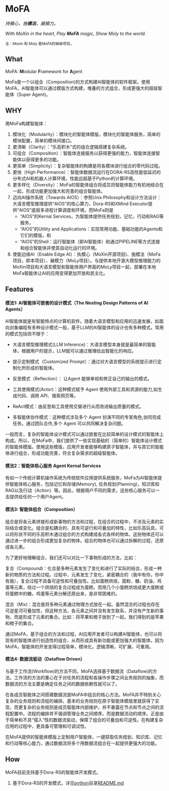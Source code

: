 # **MoFA**

*持模心，施**模法**，展模力。*

*With MoXin in the heart, Play **MoFA** magic, Show Moly to the world.* 

<sub>注：Moxin 和 Moly 是MoFA的姊妹项目。</sub>

## What

MoFA: **M**odular **F**ramework for **A**gent 

MoFa是一个以组合（Composition)的方式构建AI智能体的软件框架。使用MoFA，AI智能体可以通过模版方式构建，堆叠的方式组合，形成更强大的超级智能体（Super Agent)。

## WHY

用MoFa构建智能体：

1. 模块化（Modularity）：模块化的智能体模版，模块化的智能体服务，简单的模块配置，简单的模块间接口。
2. 更清晰（Clarity）：“乐高积木”式的组合逻辑搭建复杂系统。
3. 可组合（Composition）：智能体连接服务以获得更强的能力，智能体连接智能体以获得更多的功能。
4. 更简单（Simplicity）：复杂智能体的构建是将各模块进行组合的零代码过程。
5. 更快（High Performance）：智能体数据流运行在DORA-RS高性能低延迟的分布式AI和机器人计算环境，性能远超基于Python的计算环境。
6. 更多样化（Diversity）：MoFa的智能体组合将成员将智能体能力有机地结合在一起，形成功能更加强大和完善的组合智能体。
7. 迈向AI操作系统（Towards AIOS）：参照Unix Philosophy和设计方法设计：大语言模型推理提供“AIOS”的核心算力，Dora-RS和XMind Executor提供“AIOS”底层多进程计算调度和环境，而MoFa则是
   - “AIOS”的Kernal Services，为智能体提供任务规划，记忆，行动和RAG等服务， 
   - “AIOS”的Utility and Applications：实现常用功能、基础功能的Agents和它们的模版，和
   - “AIOS”的Shell：运行智能体（即AI智能体）和通过PIPELINE等方式连接和组合智能体并使其自动化运行的环境。
8. 使能边缘AI（Enable Edge AI）：执模心（MoXin开源项目)、施模法（MoFa项目，即本项目）、展模力（MoLy项目）。与提供本地开源大模型推理能力的MoXin项目和大语言模型和智能体用户界面的MoLy项目一起，部署在本地MoFa智能体让AI的应用变得更加开放和民主化。

## Features

#### 模法1: AI智能体可嵌套的设计模式（The Nesting Design Patterns of AI Agents） 

AI智能体就是有智能特点的计算机软件。随着大语言模型和应用的迅速发展，如面向对象编程有多种设计模式一般，基于LLM的AI智能体的设计也有多种模式。常用的模式包括但不限于：

- 大语言模型推理模式(LLM Inference)：大语言模型本身就是最简单的智能体，根据用户的提示，LLM就可以通过推理给出智能化的响应。
- 提示定制模式（Customized Prompt）：通过对大语言模型的系统提示进行定制化所形成的智能体。

- 反思模式（Reflection）： 让Agent 能够审视和修正自己的输出的模式。
- 工具使用模式(Actor)：这种模式赋予 Agent 使用外部工具和资源的能力,如生成代码、调用 API、搜索网页等。
- ReAct模式：由反思和工具使用交替进行从而改进输出质量的模式。
- 多智能体协作模式：这种模式涉及多个 Agent 扮演不同的专家角色,协同完成任务。通过团队合作,多个 Agent 可以共同解决复杂问题。

一般而言，复杂的智能体设计模式可以通过嵌套在比较简单的设计模式的智能体上构成。所以，在MoFa中，我们提供了一些实现基础的（简单的）智能体设计模式的智能体模版。使用这些模版，应用开发者能够构建原子智能体，并与其它的智能体进行组合，形成功能完善，符合复杂需求的超级智能体。

#### 模法2：智能体核心服务 Agent Kernal Services

有如一个传统计算机操作系统为传统软件应用提供系统服务，MoFa为AI智能体提供智能体核心服务，包括记忆和存储(Memory), 任务规划(Planning)，知识库和RAG以及行动（Action）等。因此，根据用户不同的需求，这些核心服务可以一击提供给任何一个用户Agent。

#### 模法3: 智能体组合（Composition）

组合是将各元素拼接形成新事物的方法和过程，在组合的过程中，不涉及元素的实际结合或变化。组合是松耦合的，具有可逆行和可叠加的特性，比如乐高玩具，可以将形状不同的乐高积木通过组合的方式构建成各式各样的物体。这些物体还可以通过进一步的组合形成更加复杂的物体。组合的物体也可以通过拆解的过程，还原成各元素。

为了更好地理解组合，我们还可以对比一下事物形成的方法，比如：

复合（Compound)：化合是多种元素发生了变化和进行了实际的结合，形成一种新的物质的方法和过程。过程中，元素发生了变化，紧密耦合的（我中有你，你中有我），复合过程不具备可逆性和可叠加性。比如蛋糕烘焙，面粉、糖、奶油，鸡蛋等元素，经过一个烘焙的复合过程成为蛋糕。而用几个小蛋糕烘焙成更大蛋糕或将蛋糕中的糖，鸡蛋等元素分解还原出来，是非常困难的。

混合（Mix)：混合是将多种元素通过物理方式放在一起。虽然混合的过程也存在可逆星河可叠加性，但这种方法，各元素之间并没有发生联系，并没有产生新的事物，而是形成了元素的集合。比如：将苹果和橙子放到了一起，我们得到的是苹果和橙子的集合。

通过MoFA，基于组合的方法和过程，AI应用开发者可以构建AI智能体，也可以将现有的智能体进行创造性的组合，从而形成具有新功能或更加强大的智能体。因为MoFA，智能体的开发变得过程简单，模块化，逻辑清晰，可扩展，可重用。

#### 模法4: 数据流驱动（Dataflow Driven）

与基于工作流(Workflow)的方法不同，MoFA选择基于数据流（Dataflow)的方法。工作流的方法的重心在于对任务的流程和各操作步骤之间业务规则的抽象，而数据流的方法主要是确定任务之间的数据依赖性就可以了。

在各成员智能体之间搭建数据流是MoFA中组合的核心方法。MoFA并不特别关心复杂的业务规则和流程的编排。基本的业务规则在原子智能体模版里就获得了实现，而更复杂的业务规则是成员智能体内部维护，并不暴露在节点和节点之间的流程配置中。流程的编排并不强调管理业务之间顺序，而是数据流动的顺序。正是由于简单和不具“侵入”性的数据流驱动，保障了组合的可叠加和可逆性。在构建复杂应用的过程中，更具备可管理和可调试性。

在MoFA提供的智能体模版上定制用户智能体，一键获取任务规划、知识库、记忆和行动等核心能力，通过数据流将多个用数据流组合在一起提供更强大的功能。

## How

MoFA目前支持基于Dora-RS的智能体开发模式。

1. 基于Dora-RS的开发模式，详见[python](python)目录[README.md](python/README.md)

